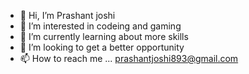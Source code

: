 - 👋 Hi, I’m Prashant joshi
- 👀 I’m interested in codeing and gaming
- 🌱 I’m currently learning about more skills
- 💞️ I’m looking to get a better opportunity
- 📫 How to reach me ... prashantjoshi893@gmail.com

<!---
danav96/danav96 is a ✨ special ✨ repository because its `README.md` (this file) appears on your GitHub profile.
You can click the Preview link to take a look at your changes.
--->
